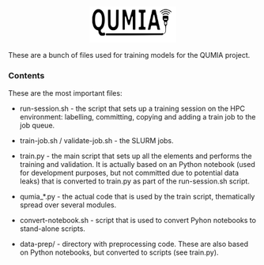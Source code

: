 <p align="center">
    <img style="width: 35%; height: 35%" src="quimia4abc.svg">
</p>
These are a bunch of files used for training models for the QUMIA project.


### Contents

These are the most important files:

* run-session.sh - the script that sets up a training session on the HPC environment: labelling, committing, copying and adding a train job to the job queue.

* train-job.sh / validate-job.sh - the SLURM jobs.

* train.py - the main script that sets up all the elements and performs the training and validation. It is actually based on an Python notebook (used for development purposes, but not committed due to potential data leaks) that is converted to train.py as part of the run-session.sh script.

* qumia_*.py - the actual code that is used by the train script, thematically spread over several modules.

* convert-notebook.sh - script that is used to convert Pyhon notebooks to stand-alone scripts.

* data-prep/ - directory with preprocessing code. These are also based on Python notebooks, but converted to scripts (see train.py).
